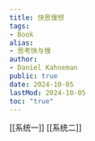 ```yaml
---
title: 快思慢想
tags:
- Book
alias:
- 思考快与慢
author:
- Daniel Kahneman
public: true
date: 2024-10-05
lastMod: 2024-10-05
toc: "true"
---
```


[[系统一]]
[[系统二]]